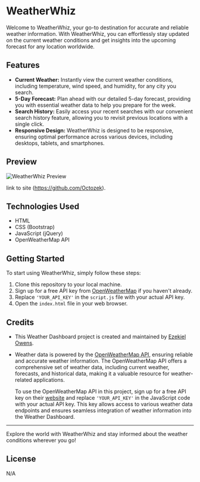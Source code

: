 # WeatherWhiz

Welcome to WeatherWhiz, your go-to destination for accurate and reliable weather information. With WeatherWhiz, you can effortlessly stay updated on the current weather conditions and get insights into the upcoming forecast for any location worldwide.

## Features

- **Current Weather:** Instantly view the current weather conditions, including temperature, wind speed, and humidity, for any city you search.
- **5-Day Forecast:** Plan ahead with our detailed 5-day forecast, providing you with essential weather data to help you prepare for the week.
- **Search History:** Easily access your recent searches with our convenient search history feature, allowing you to revisit previous locations with a single click.
- **Responsive Design:** WeatherWhiz is designed to be responsive, ensuring optimal performance across various devices, including desktops, tablets, and smartphones.

## Preview

![WeatherWhiz Preview](assets/images/imageofwebsite.jpg)

link to site (https://github.com/Octozek).
## Technologies Used

- HTML
- CSS (Bootstrap)
- JavaScript (jQuery)
- OpenWeatherMap API

## Getting Started

To start using WeatherWhiz, simply follow these steps:

1. Clone this repository to your local machine.
2. Sign up for a free API key from [OpenWeatherMap](https://openweathermap.org/api) if you haven't already.
3. Replace `'YOUR_API_KEY'` in the `script.js` file with your actual API key.
4. Open the `index.html` file in your web browser.

## Credits

- This Weather Dashboard project is created and maintained by [Ezekiel Owens](https://github.com/Octozek).

- Weather data is powered by the [OpenWeatherMap API](https://openweathermap.org/api), ensuring reliable and accurate weather information. The OpenWeatherMap API offers a comprehensive set of weather data, including current weather, forecasts, and historical data, making it a valuable resource for weather-related applications.

  To use the OpenWeatherMap API in this project, sign up for a free API key on their [website](https://openweathermap.org/api) and replace `'YOUR_API_KEY'` in the JavaScript code with your actual API key. This key allows access to various weather data endpoints and ensures seamless integration of weather information into the Weather Dashboard.

---

Explore the world with WeatherWhiz and stay informed about the weather conditions wherever you go!

## License

N/A